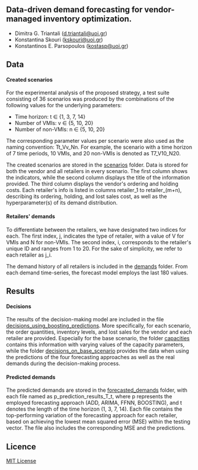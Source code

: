 ## Data-driven demand forecasting for vendor-managed inventory optimization.
- Dimitra G. Triantali (d.triantali@uoi.gr)
- Konstantina Skouri (kskouri@uoi.gr)
- Konstantinos E. Parsopoulos (kostasp@uoi.gr)

## Data

#### Created scenarios

For the experimental analysis of the proposed strategy, a test suite consisting of 36 scenarios was produced by the combinations of the following values for the underlying parameters:

- Time horizon: t &isin; \{1, 3, 7, 14\}
- Number of VMIs: v &isin; \{5, 10, 20\}
- Number of non-VMIs: n &isin; \{5, 10, 20\} 

The corresponding parameter values per scenario were also used as the naming convention: Tt_Vv_Nn. For example, the scenario with a time horizon of 7 time periods, 10 VMIs, and 20 non-VMIs is denoted as T7_V10_N20. 

The created scenarios are stored in the [scenarios](https://github.com/DimitraTriantali/Data-driven-optimization-of-vendor-managed-inventory-for-replenishment-and-distribution-decisions/tree/390f2e8355d99cec7f17cc138dfa3883d6822e53/data/scenarios) folder. Data is stored for both the vendor and all retailers in every scenario. The first column shows the indicators, while the second column displays the title of the information provided. The third column displays the vendor's ordering and holding costs. Each retailer's info is listed in columns retailer_1 to retailer_(m+n), describing its ordering, holding, and lost sales cost, as well as the hyperparameter(s) of its demand distribution.

#### Retailers' demands

To differentiate between the retailers, we have designated two indices for each. The first index, j, indicates the type of retailer, with a value of V for VMIs and N for non-VMIs. The second index, i, corresponds to the retailer's unique ID and ranges from 1 to 20. For the sake of simplicity, we refer to each retailer as j_i. 

The demand history of all retailers is included in the [demands](https://github.com/DimitraTriantali/Data-driven-optimization-of-vendor-managed-inventory-for-replenishment-and-distribution-decisions/tree/390f2e8355d99cec7f17cc138dfa3883d6822e53/data/demands) folder. From each demand time-series, the forecast model employs the last 180 values.

## Results

#### Decisions

The results of the decision-making model are included in the file [decisions_using_boosting_predictions](https://github.com/DimitraTriantali/Data-driven-optimization-of-vendor-managed-inventory-for-replenishment-and-distribution-decisions/blob/aa91360599262e5b278926e65e0f8df58bc06338/results/decisions/decisions_using_boosting_predictions.zip). More specifically, for each scenario, the order quantities, inventory levels, and lost sales for the vendor and each retailer are provided. Especially for the base scenario, the folder [capacities](https://github.com/DimitraTriantali/Data-driven-optimization-of-vendor-managed-inventory-for-replenishment-and-distribution-decisions/tree/cc9df78bc4a1ecca763e4408a7b0ed3560dc9628/results/decisions/capacities) contains this information with varying values of the capacity parameters, while the folder [decisions_on_base_scenario](https://github.com/DimitraTriantali/Data-driven-optimization-of-vendor-managed-inventory-for-replenishment-and-distribution-decisions/tree/cc9df78bc4a1ecca763e4408a7b0ed3560dc9628/results/decisions/decisions_on_base_scenario) provides the data when using the predictions of the four forecasting approaches as well as the real demands during the decision-making process.

#### Predicted demands

The predicted demands are stored in the [forecasted_demands](https://github.com/DimitraTriantali/Data-driven-optimization-of-vendor-managed-inventory-for-replenishment-and-distribution-decisions/tree/ac7ea8203ce8d29d5b5a3d23e090849b26785c40/results/forecasted_demands) folder, with each file named as p_prediction_results_T_t, where p represents the employed forecasting approach (ADD, ARIMA, FFNN, BOOSTING), and t denotes the length of the time horizon (1, 3, 7, 14). Each file contains the top-performing variation of the forecasting approach for each retailer, based on achieving the lowest mean squared error (MSE) within the testing vector. The file also includes the corresponding MSE and the predictions.

## Licence

[MIT License](https://github.com/DimitraTriantali/VMI/blob/1b942e22cf74f78bf53897459dacd401e654d56a/LICENSE)
